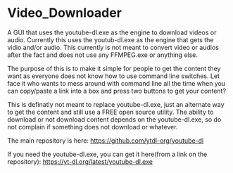 # Video_Downloader
A GUI that uses the youtube-dl.exe as the engine to download videos or audio. Currently this uses the youtub-dl.exe as the engine that gets the vidio and/or audio. This currently is not meant to convert video or audios after the fact and does not use any FFMPEG.exe or anything else.

The purpose of this is to make it simple for people to get the content they want as everyone does not know how to use command line switches. Let face it who wants to mess around with command line all the time when you can copy/paste a link into a box and press two buttons to get your content?

This is definatly not meant to replace youtube-dl.exe, just an alternate way to get the content and still use a FREE open source utility. The ability to download or not download content depends on the youtube-dl.exe, so do not complain if something does not download or whatever.

The main repository is here: https://github.com/ytdl-org/youtube-dl

If you need the youtube-dl.exe, you can get it here(from a link on the repository): https://yt-dl.org/latest/youtube-dl.exe
